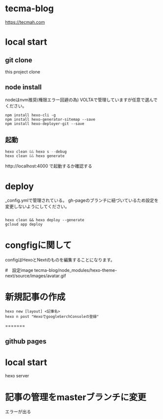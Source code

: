 # tecma-blog

https://tecmah.com
# local start

## git clone
this project clone

## node install
nodeはnvm推奨(権限エラー回避の為)
VOLTAで管理していますが任意で選んでください。

```
npm install hexo-cli -g
npm install hexo-generator-sitemap --save
npm install hexo-deployer-git --save

```

## 起動

```cc
hexo clean && hexo s --debug
hexo clean && hexo generate
```

http://localhost:4000 で起動するか確認する


# deploy
_config.ymlで管理されている。
gh-pageのブランチに紐づいているため設定を変更しないようにしてください。


```

hexo clean && hexo deploy --generate
gcloud app deploy

```

# congfigに関して
configはHexoとNextのものを編集することになります。

#　設定image
tecma-blog/node_modules/hexo-theme-next/source/images/avatar.gif



# 新規記事の作成

```
hexo new [layout] <記事名>
hexo n post "HexoでgoogleSerchConsoleの登録"
```
=======


## github pages



# local start

hexo server


# 記事の管理をmasterブランチに変更

エラーが出る

